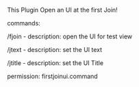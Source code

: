 This Plugin Open an UI at the first Join!

commands:

/fjoin - description: open the UI for test view

/jtext - description: set the UI text

/jtitle - description: set the UI Title

permission: firstjoinui.command
